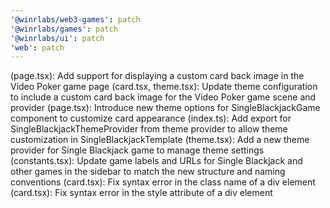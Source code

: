 ```yaml
---
'@winrlabs/web3-games': patch
'@winrlabs/games': patch
'@winrlabs/ui': patch
'web': patch
---
```


(page.tsx): Add support for displaying a custom card back image in the Video Poker game page
(card.tsx, theme.tsx): Update theme configuration to include a custom card back image for the Video Poker game scene and provider
(page.tsx): Introduce new theme options for SingleBlackjackGame component to customize card appearance
(index.ts): Add export for SingleBlackjackThemeProvider from theme provider to allow theme customization in SingleBlackjackTemplate
(theme.tsx): Add a new theme provider for Single Blackjack game to manage theme settings
(constants.tsx): Update game labels and URLs for Single Blackjack and other games in the sidebar to match the new structure and naming conventions
(card.tsx): Fix syntax error in the class name of a div element
(card.tsx): Fix syntax error in the style attribute of a div element
